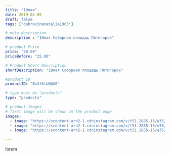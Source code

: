 ```yaml
---
title: "19мая"
date: 2019-04-05
draft: false
tags: ["dubrovinanatalia1963"]

# meta description
description : "19мая Соборная площадь Пятигорск"

# product Price
price: "20.00"
priceBefore: "25.00"

# Product Short Description
shortDescription: "19мая Соборная площадь Пятигорск"

#product ID
productID: "Bv3f6lbHWX0"

# type must be "products"
type: "products"

# product Images
# first image will be shown in the product page
images:
  - image: "https://scontent-arn2-1.cdninstagram.com/v/t51.2885-15/e35/54511551_264892227794331_4053404265606250944_n.jpg?_nc_ht=scontent-arn2-1.cdninstagram.com&_nc_cat=103&_nc_ohc=W5bNUlU7GFEAX-FgLww&tp=1&oh=0e0657f40c3af73d6ba1633281e534a7&oe=605A2A44&ig_cache_key=MjAxNTIxOTcxODY3NzI2NjM0Nw%3D%3D.2"
  - image: "https://scontent-arn2-1.cdninstagram.com/v/t51.2885-15/e35/55862930_308319059795943_3049455891177286101_n.jpg?_nc_ht=scontent-arn2-1.cdninstagram.com&_nc_cat=103&_nc_ohc=qvIF-6HkL9MAX9AgTmI&tp=1&oh=06ca8c3cf34157b640a1f4a3620c3f90&oe=6059D2DF&ig_cache_key=MjAxNTIxOTcxODY3NzEwNDY0Ng%3D%3D.2"
  - image: "https://scontent-arn2-1.cdninstagram.com/v/t51.2885-15/e35/54447082_377292832863191_8198015828647094045_n.jpg?_nc_ht=scontent-arn2-1.cdninstagram.com&_nc_cat=111&_nc_ohc=BxKdO6L_tp0AX8Qyl8C&tp=1&oh=02a9b6ea2193d218a17e1c705901ce51&oe=605D1CF4&ig_cache_key=MjAxNTIxOTcxODY2MDQ1NzgzNA%3D%3D.2"

---
```

lorem
